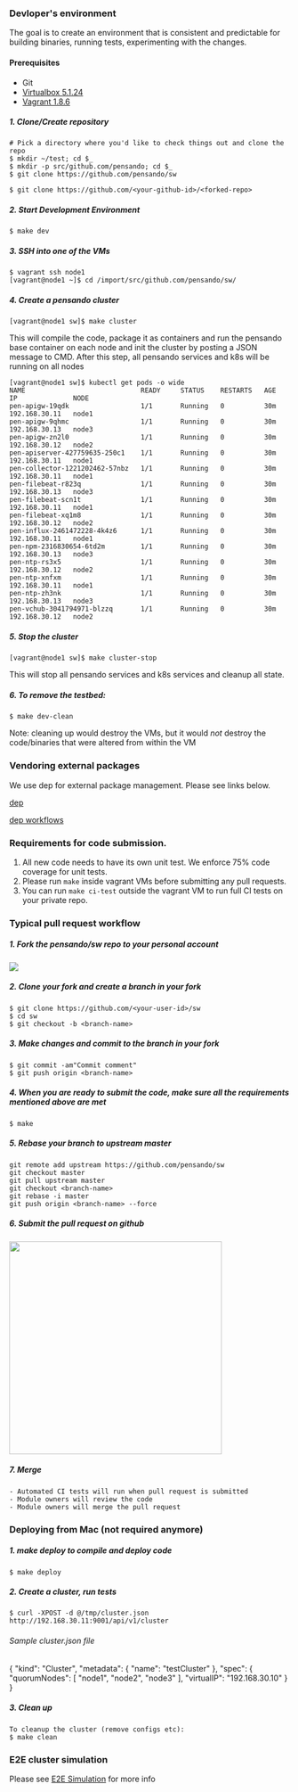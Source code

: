 
### Devloper's environment
The goal is to create an environment that is consistent and predictable for building binaries, running tests,
experimenting with the changes.

#### Prerequisites
- Git
- [Virtualbox 5.1.24](https://www.virtualbox.org/wiki/Download_Old_Builds_5_1)
- [Vagrant 1.8.6](https://www.vagrantup.com/downloads.html)


##### 1. Clone/Create repository
```
# Pick a directory where you'd like to check things out and clone the repo
$ mkdir ~/test; cd $_
$ mkdir -p src/github.com/pensando; cd $_
$ git clone https://github.com/pensando/sw

$ git clone https://github.com/<your-github-id>/<forked-repo>
```

##### 2. Start Development Environment
```
$ make dev
```

##### 3. SSH into one of the VMs
```
$ vagrant ssh node1
[vagrant@node1 ~]$ cd /import/src/github.com/pensando/sw/
```

##### 4. Create a pensando cluster
```
[vagrant@node1 sw]$ make cluster
```

This will compile the code, package it as containers and run the pensando base container on each node and init the cluster by posting a JSON message to CMD. After this step, all pensando services and k8s will be running on all nodes
```
[vagrant@node1 sw]$ kubectl get pods -o wide
NAME                             READY     STATUS    RESTARTS   AGE       IP              NODE
pen-apigw-19qdk                  1/1       Running   0          30m       192.168.30.11   node1
pen-apigw-9qhmc                  1/1       Running   0          30m       192.168.30.13   node3
pen-apigw-zn2l0                  1/1       Running   0          30m       192.168.30.12   node2
pen-apiserver-427759635-250c1    1/1       Running   0          30m       192.168.30.11   node1
pen-collector-1221202462-57nbz   1/1       Running   0          30m       192.168.30.11   node1
pen-filebeat-r823q               1/1       Running   0          30m       192.168.30.13   node3
pen-filebeat-scn1t               1/1       Running   0          30m       192.168.30.11   node1
pen-filebeat-xq1m8               1/1       Running   0          30m       192.168.30.12   node2
pen-influx-2461472228-4k4z6      1/1       Running   0          30m       192.168.30.11   node1
pen-npm-2316830654-6td2m         1/1       Running   0          30m       192.168.30.13   node3
pen-ntp-rs3x5                    1/1       Running   0          30m       192.168.30.12   node2
pen-ntp-xnfxm                    1/1       Running   0          30m       192.168.30.11   node1
pen-ntp-zh3nk                    1/1       Running   0          30m       192.168.30.13   node3
pen-vchub-3041794971-blzzq       1/1       Running   0          30m       192.168.30.12   node2
```

##### 5. Stop the cluster
```
[vagrant@node1 sw]$ make cluster-stop
```

This will stop all pensando services and k8s services and cleanup all state.

##### 6. To remove the testbed:

```
$ make dev-clean
```

Note: cleaning up would destroy the VMs, but it would *not* destroy the
code/binaries that were altered from within the VM

### Vendoring external packages
We use dep for external package management. Please see links below.

[ dep ](https://github.com/golang/dep/blob/master/README.md)

[ dep workflows ](https://github.com/pensando/sw/blob/master/docs/vendor.md#sample-workflows)


### Requirements for code submission.

1. All new code needs to have its own unit test. We enforce 75% code coverage for unit tests.
2. Please run `make` inside vagrant VMs before submitting any pull requests.
3. You can run `make ci-test` outside the vagrant VM to run full CI tests on your private repo.

### Typical pull request workflow

##### 1. Fork the pensando/sw repo to your personal account
<img src=https://help.github.com/assets/images/help/repository/fork_button.jpg>

##### 2. Clone your fork and create a branch in your fork
```
$ git clone https://github.com/<your-user-id>/sw
$ cd sw
$ git checkout -b <branch-name>
```

##### 3. Make changes and commit to the branch in your fork
```
$ git commit -am"Commit comment"
$ git push origin <branch-name>
```

##### 4. When you are ready to submit the code, make sure all the requirements mentioned above are met
```
$ make
```

##### 5. Rebase your branch to upstream master
```
git remote add upstream https://github.com/pensando/sw
git checkout master
git pull upstream master
git checkout <branch-name>
git rebase -i master
git push origin <branch-name> --force
```

##### 6. Submit the pull request on github
<img width="382" src=https://guides.github.com/activities/hello-world/create-pr.png>

##### 7. Merge
	- Automated CI tests will run when pull request is submitted
	- Module owners will review the code
	- Module owners will merge the pull request



### Deploying from Mac (not required anymore)

##### 1. make deploy to compile and deploy code
```
$ make deploy
```
##### 2. Create a cluster, run tests
```
$ curl -XPOST -d @/tmp/cluster.json http://192.168.30.11:9001/api/v1/cluster
```
###### Sample cluster.json file
{
	"kind": "Cluster",
	"metadata": {
		"name": "testCluster"
	},
	"spec": {
		"quorumNodes": [ "node1", "node2", "node3" ],
		"virtualIP": "192.168.30.10"
	}
}

##### 3. Clean up

```
To cleanup the cluster (remove configs etc):
$ make clean
```

### E2E cluster simulation
Please see [E2E Simulation](docs/e2esim.md) for more info
